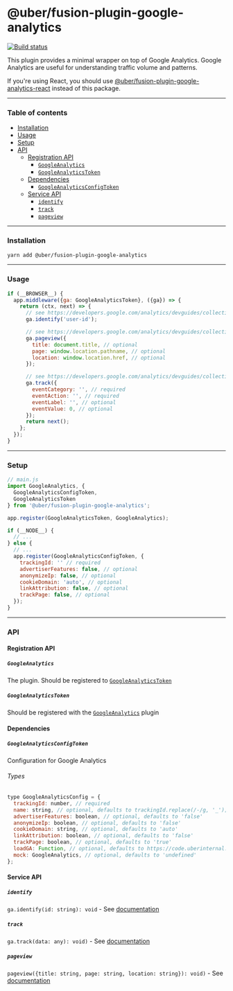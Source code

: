 # @uber/fusion-plugin-google-analytics

[![Build status](https://badge.buildkite.com/e962e49f800a98e953516b0d036bc66501ccb5e90dcd7eff2f.svg?branch=master)](https://buildkite.com/uber/fusionjs)

This plugin provides a minimal wrapper on top of Google Analytics. Google Analytics are useful for understanding traffic volume and patterns.

If you're using React, you should use [@uber/fusion-plugin-google-analytics-react](https://code.uberinternal.com/diffusion/WEFUSKK/) instead of this package.

---

### Table of contents

* [Installation](#installation)
* [Usage](#usage)
* [Setup](#setup)
* [API](#api)
  * [Registration API](#registration-api)
    * [`GoogleAnalytics`](#googleanalytics)
    * [`GoogleAnalyticsToken`](#googleanalyticstoken)
  * [Dependencies](#dependencies)
    * [`GoogleAnalyticsConfigToken`](#googleanalyticsconfigtoken)
  * [Service API](#service-api)
    * [`identify`](#identify)
    * [`track`](#track)
    * [`pageview`](#pageview)

---

### Installation

```sh
yarn add @uber/fusion-plugin-google-analytics
```

---

### Usage

```js
if (__BROWSER__) {
  app.middleware({ga: GoogleAnalyticsToken}, ({ga}) => {
    return (ctx, next) => {
      // see https://developers.google.com/analytics/devguides/collection/analyticsjs/cookies-user-id
      ga.identify('user-id');

      // see https://developers.google.com/analytics/devguides/collection/analyticsjs/pages
      ga.pageview({
        title: document.title, // optional
        page: window.location.pathname, // optional
        location: window.location.href, // optional
      });

      // see https://developers.google.com/analytics/devguides/collection/analyticsjs/pages
      ga.track({
        eventCategory: '', // required
        eventAction: '', // required
        eventLabel: '', // optional
        eventValue: 0, // optional
      });
      return next();
    };
  });
}
```

---

### Setup

```js
// main.js
import GoogleAnalytics, {
  GoogleAnalyticsConfigToken,
  GoogleAnalyticsToken
} from '@uber/fusion-plugin-google-analytics';

app.register(GoogleAnalyticsToken, GoogleAnalytics);

if (__NODE__) {
  // ...
} else {
  // ...
  app.register(GoogleAnalyticsConfigToken, {
    trackingId: '' // required
    advertiserFeatures: false, // optional
    anonymizeIp: false, // optional
    cookieDomain: 'auto', // optional
    linkAttribution: false, // optional
    trackPage: false, // optional
  });   
}
```

---

### API

#### Registration API

##### `GoogleAnalytics`

The plugin. Should be registered to [`GoogleAnalyticsToken`](#googleanalyticstoken)

##### `GoogleAnalyticsToken`

Should be registered with the [`GoogleAnalytics`](#googleanalytics) plugin

#### Dependencies

##### `GoogleAnalyticsConfigToken`

Configuration for Google Analytics

###### Types

```js
type GoogleAnalyticsConfig = {
  trackingId: number, // required
  name: string, // optional, defaults to trackingId.replace(/-/g, '_');
  advertiserFeatures: boolean, // optional, defaults to 'false'
  anonymizeIp: boolean, // optional, defaults to 'false'
  cookieDomain: string, // optional, defaults to 'auto'
  linkAttribution: boolean, // optional, defaults to 'false'
  trackPage: boolean, // optional, defaults to 'true'
  loadGA: Function, // optional, defaults to https://code.uberinternal.com/diffusion/WEFUSBE/browse/master/src/load-ga.js,
  mock: GoogleAnalytics, // optional, defaults to 'undefined'
};
```

#### Service API

##### `identify`

`ga.identify(id: string): void` - See [documentation](https://developers.google.com/analytics/devguides/collection/analyticsjs/cookies-user-id)

##### `track`

`ga.track(data: any): void)` - See [documentation](https://developers.google.com/analytics/devguides/collection/analyticsjs/events)

##### `pageview`

`pageview({title: string, page: string, location: string}): void)` - See [documentation](https://developers.google.com/analytics/devguides/collection/analyticsjs/pages)
